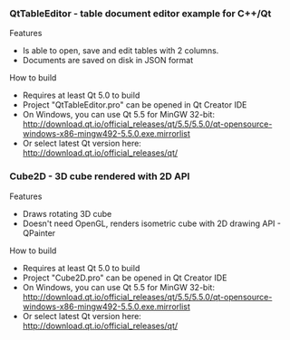 ### QtTableEditor - table document editor example for C++/Qt
Features
- Is able to open, save and edit tables with 2 columns.
- Documents are saved on disk in JSON format

How to build
- Requires at least Qt 5.0 to build
- Project "QtTableEditor.pro" can be opened in Qt Creator IDE
- On Windows, you can use Qt 5.5 for MinGW 32-bit: http://download.qt.io/official_releases/qt/5.5/5.5.0/qt-opensource-windows-x86-mingw492-5.5.0.exe.mirrorlist
- Or select latest Qt version here: http://download.qt.io/official_releases/qt/

### Cube2D - 3D cube rendered with 2D API
Features
- Draws rotating 3D cube
- Doesn't need OpenGL, renders isometric cube with 2D drawing API - QPainter

How to build
- Requires at least Qt 5.0 to build
- Project "Cube2D.pro" can be opened in Qt Creator IDE
- On Windows, you can use Qt 5.5 for MinGW 32-bit: http://download.qt.io/official_releases/qt/5.5/5.5.0/qt-opensource-windows-x86-mingw492-5.5.0.exe.mirrorlist
- Or select latest Qt version here: http://download.qt.io/official_releases/qt/
